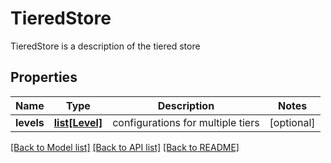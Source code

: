 # TieredStore

TieredStore is a description of the tiered store
## Properties
Name | Type | Description | Notes
------------ | ------------- | ------------- | -------------
**levels** | [**list[Level]**](Level.md) | configurations for multiple tiers | [optional] 

[[Back to Model list]](../README.md#documentation-for-models) [[Back to API list]](../README.md#documentation-for-api-endpoints) [[Back to README]](../README.md)


